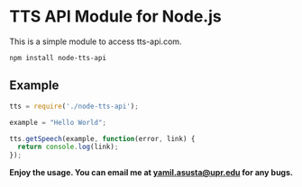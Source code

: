 # TTS API Module for Node.js

This is a simple module to access tts-api.com.

	npm install node-tts-api

## Example

```js
tts = require('./node-tts-api');

example = "Hello World";

tts.getSpeech(example, function(error, link) {
  return console.log(link);
});
```

**Enjoy the usage. You can email me at yamil.asusta@upr.edu for any bugs.**
